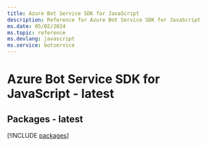 ```yaml
---
title: Azure Bot Service SDK for JavaScript
description: Reference for Azure Bot Service SDK for JavaScript
ms.date: 05/02/2024
ms.topic: reference
ms.devlang: javascript
ms.service: botservice
---
```

# Azure Bot Service SDK for JavaScript - latest
## Packages - latest
[!INCLUDE [packages](bot-service-index.md)]